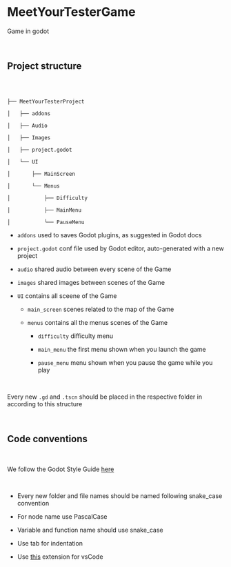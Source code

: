 # MeetYourTesterGame

Game in godot

​

## Project structure

​

```

├── MeetYourTesterProject

│   ├── addons

│   ├── Audio

│   ├── Images

│   ├── project.godot

│   └── UI

│       ├── MainScreen

│       └── Menus

│           ├── Difficulty

│           ├── MainMenu

│           └── PauseMenu

```

- `addons` used to saves Godot plugins, as suggested in Godot docs

- `project.godot` conf file used by Godot editor, auto-generated with a new project

- `audio` shared audio between every scene of the Game

- `images` shared images between scenes of the Game

- `UI` contains all sceene of the Game

    - `main_screen` scenes related to the map of the Game

    - `menus` contains all the menus scenes of the Game

        - `difficulty` difficulty menu 

        - `main_menu` the first menu shown when you launch the game

        - `pause_menu` menu shown when you pause the game while you play

​

Every new `.gd` and `.tscn` should be placed in the respective folder in according to this structure 

​

## Code conventions

​

We follow the Godot Style Guide [here](https://docs.godotengine.org/en/stable/tutorials/best_practices/project_organization.html# )

​

- Every new folder and file names should be named following snake_case convention

- For node name use PascalCase

- Variable and function name should use snake_case

- Use tab for indentation

- Use [this](https://marketplace.visualstudio.com/items?itemName=geequlim.godot-tools) extension for vsCode